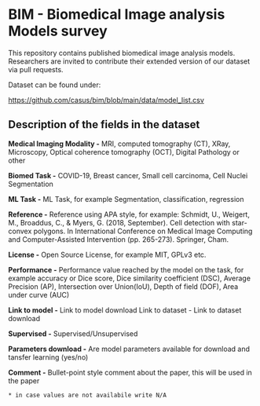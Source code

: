 # BIM - Biomedical Image analysis Models survey

This repository contains published biomedical image analysis models. Researchers are invited to contribute their extended version of our dataset via pull requests. 

Dataset can be found under:

https://github.com/casus/bim/blob/main/data/model_list.csv


## Description of the fields in the dataset


**Medical Imaging Modality -**	MRI, computed tomography (CT), XRay, Microscopy, Optical coherence tomography (OCT), Digital Pathology or other

**Biomed Task	-** COVID-19, Breast cancer, Small cell carcinoma, Cell Nuclei Segmentation

**ML Task	-** ML Task, for example Segmentation, classification, regression

**Reference	-** Reference using APA style, for example: Schmidt, U., Weigert, M., Broaddus, C., & Myers, G. (2018, September). Cell detection with star-convex polygons. In International Conference on Medical Image Computing and Computer-Assisted Intervention (pp. 265-273). Springer, Cham.

**License	-** Open Source License, for example MIT, GPLv3 etc.

**Performance -**	Performance value reached by the model on the task, for example accuracy or Dice score, Dice similarity coefficient (DSC), Average Precision (AP), Intersection over Union(IoU), Depth of field (DOF), Area under curve (AUC)

**Link to model	-** Link to model download
Link to dataset	- Link to dataset download

**Supervised -**	Supervised/Unsupervised

**Parameters download	-** Are model parameters available for download and tansfer learning (yes/no)

**Comment -**	Bullet-point style comment about the paper, this will be used in the paper
	
	
	
	
	* in case values are not availabile write N/A
